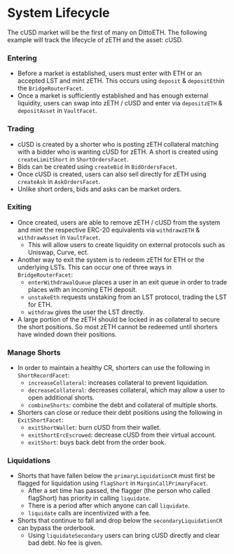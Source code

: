 # System Lifecycle

The cUSD market will be the first of many on DittoETH. The following example will track the lifecycle of zETH and the asset: cUSD.

### Entering

- Before a market is established, users must enter with ETH or an accepted LST and mint zETH. This occurs using `deposit` & `depositEth`in the `BridgeRouterFacet`.
- Once a market is sufficiently established and has enough external liquidity, users can swap into zETH / cUSD and enter via `depositzETH` & `depositAsset` in `VaultFacet`.

### Trading

- cUSD is created by a shorter who is posting zETH collateral matching with a bidder who is wanting cUSD for zETH. A short is created using `createLimitShort` in `ShortOrdersFacet`.
- Bids can be created using `createBid` in `BidOrdersFacet`.
- Once cUSD is created, users can also sell directly for zETH using `createAsk` in `AskOrdersFacet`.
- Unlike short orders, bids and asks can be market orders.

### Exiting

- Once created, users are able to remove zETH / cUSD from the system and mint the respective ERC-20 equivalents via `withdrawzETH` & `withdrawAsset` in `VaultFacet`.
  - This will allow users to create liquidity on external protocols such as Uniswap, Curve, ect.
- Another way to exit the system is to redeem zETH for ETH or the underlying LSTs. This can occur one of three ways in `BridgeRouterFacet`:
  - `enterWithdrawalQueue` places a user in an exit queue in order to trade places with an incoming ETH deposit.
  - `unstakeEth` requests unstaking from an LST protocol, trading the LST for ETH.
  - `withdraw` gives the user the LST directly.
- A large portion of the zETH should be locked in as collateral to secure the short positions. So most zETH cannot be redeemed until shorters have winded down their positions.

### Manage Shorts

- In order to maintain a healthy CR, shorters can use the following in `ShortRecordFacet`:
  - `increaseCollateral`: increases collateral to prevent liquidation.
  - `decreaseCollateral`: decreases collateral, which may allow a user to open additional shorts.
  - `combineShorts`: combine the debt and collateral of multiple shorts.
- Shorters can close or reduce their debt positions using the following in `ExitShortFacet`:
  - `exitShortWallet`: burn cUSD from their wallet.
  - `exitShortErcEscrowed`: decrease cUSD from their virtual account.
  - `exitShort`: buys back debt from the order book.

### Liquidations

- Shorts that have fallen below the `primaryLiquidationCR` must first be flagged for liquidation using `flagShort` in `MarginCallPrimaryFacet`.
  - After a set time has passed, the flagger (the person who called flagShort) has priority in calling `liquidate`.
  - There is a period after which anyone can call `liquidate`.
  - `liquidate` calls are incentivized with a fee.
- Shorts that continue to fall and drop below the `secondaryLiquidationCR` can bypass the orderbook.
  - Using `liquidateSecondary` users can bring cUSD directly and clear bad debt. No fee is given.
